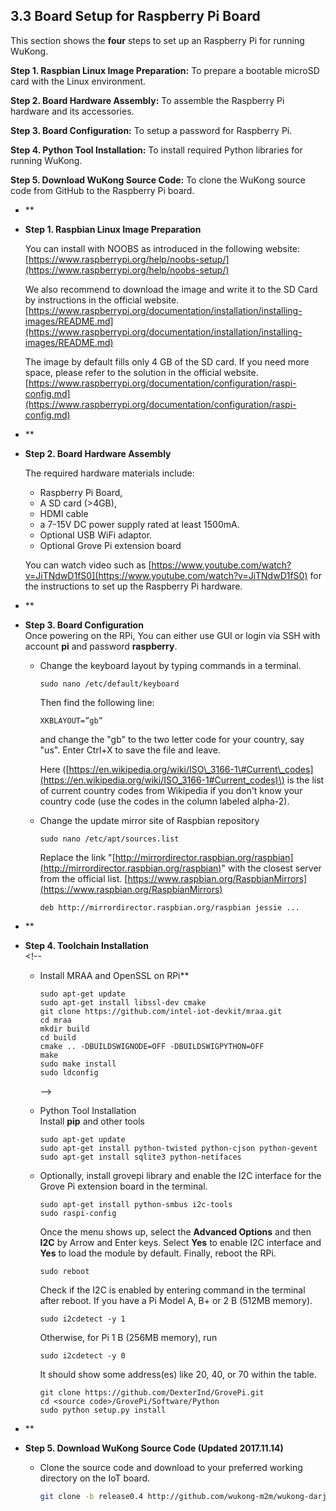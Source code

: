 ## 3.3 Board Setup for Raspberry Pi Board

This section shows the **four** steps to set up an Raspberry Pi for running WuKong.

**Step 1. Raspbian Linux Image Preparation:** To prepare a bootable microSD card with the Linux environment.

**Step 2. Board Hardware Assembly:** To assemble the Raspberry Pi hardware and its accessories.

**Step 3. Board Configuration:** To setup a password for Raspberry Pi.

**Step 4. Python Tool Installation:** To install required Python libraries for running WuKong.

**Step 5. Download WuKong Source Code:** To clone the WuKong source code from GitHub to the Raspberry Pi board.

* \*\*  

* **Step 1. Raspbian Linux Image Preparation**

  You can install with NOOBS as introduced in the following website:  
  [https://www.raspberrypi.org/help/noobs-setup/](https://www.raspberrypi.org/help/noobs-setup/)

  We also recommend to download the image and write it to the SD Card by instructions in the official website.  
  [https://www.raspberrypi.org/documentation/installation/installing-images/README.md](https://www.raspberrypi.org/documentation/installation/installing-images/README.md)

  The image by default fills only 4 GB of the SD card. If you need more space, please refer to the solution in the official website.  
  [https://www.raspberrypi.org/documentation/configuration/raspi-config.md](https://www.raspberrypi.org/documentation/configuration/raspi-config.md)

* \*\*

* **Step 2. Board Hardware Assembly**

  The required hardware materials include:

  * Raspberry Pi Board,
  * A SD card \(&gt;4GB\),
  * HDMI cable
  * a 7-15V DC power supply rated at least 1500mA.
  * Optional USB WiFi adaptor.
  * Optional Grove Pi extension board

  You can watch video such as [https://www.youtube.com/watch?v=JiTNdwD1fS0](https://www.youtube.com/watch?v=JiTNdwD1fS0) for the instructions to set up the Raspberry Pi hardware.

* \*\*

* **Step 3. Board Configuration**  
  Once powering on the RPi, You can either use GUI or login via SSH with account **pi** and password **raspberry**.

  * Change the keyboard layout by typing commands in a terminal.

    ```
    sudo nano /etc/default/keyboard
    ```

    Then find the following line:

    ```
    XKBLAYOUT=”gb”
    ```

    and change the "gb" to the two letter code for your country, say "us". Enter Ctrl+X to save the file and leave.

    Here \([https://en.wikipedia.org/wiki/ISO\_3166-1\#Current\_codes](https://en.wikipedia.org/wiki/ISO_3166-1#Current_codes)\) is the list of current country codes from Wikipedia if you don't know your country code \(use the codes in the column labeled alpha-2\).

  * Change the update mirror site of Raspbian repository

    ```
    sudo nano /etc/apt/sources.list
    ```

    Replace the link "[http://mirrordirector.raspbian.org/raspbian](http://mirrordirector.raspbian.org/raspbian)" with the closest server from the official list. [https://www.raspbian.org/RaspbianMirrors](https://www.raspbian.org/RaspbianMirrors)

    ```
    deb http://mirrordirector.raspbian.org/raspbian jessie ...
    ```

* \*\*

* **Step 4. Toolchain Installation**  
  &lt;!--

  * Install MRAA and OpenSSL on RPi\*\*

    ```
    sudo apt-get update
    sudo apt-get install libssl-dev cmake
    git clone https://github.com/intel-iot-devkit/mraa.git
    cd mraa
    mkdir build
    cd build
    cmake .. -DBUILDSWIGNODE=OFF -DBUILDSWIGPYTHON=OFF
    make
    sudo make install
    sudo ldconfig
    ```

    --&gt;

  * Python Tool Installation  
    Install **pip** and other tools

    ```
    sudo apt-get update  
    sudo apt-get install python-twisted python-cjson python-gevent  
    sudo apt-get install sqlite3 python-netifaces
    ```

  * Optionally, install grovepi library and enable the I2C interface for the Grove Pi extension board in the terminal.

    ```
    sudo apt-get install python-smbus i2c-tools
    sudo raspi-config
    ```

    Once the menu shows up, select the **Advanced Options** and then **I2C** by Arrow and Enter keys. Select **Yes** to enable I2C interface and **Yes** to load the module by default. Finally, reboot the RPi.

    ```
    sudo reboot
    ```

    Check if the I2C is enabled by entering command in the terminal after reboot. If you have a Pi Model A, B+ or 2 B \(512MB memory\).

    ```
    sudo i2cdetect -y 1
    ```

    Otherwise, for Pi 1 B \(256MB memory\), run

    ```
    sudo i2cdetect -y 0
    ```

    It should show some address\(es\) like 20, 40, or 70 within the table.

    ```
    git clone https://github.com/DexterInd/GrovePi.git  
    cd <source code>/GrovePi/Software/Python  
    sudo python setup.py install
    ```

* \*\*

* **Step 5. Download WuKong Source Code \(Updated 2017.11.14\)**

  * Clone the source code and download to your preferred working directory on the IoT board.

    ```bash
    git clone -b release0.4 http://github.com/wukong-m2m/wukong-darjeeling.git
    ```



